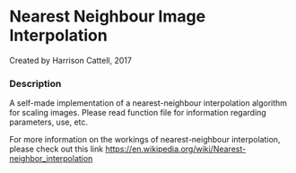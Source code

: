 # Nearest Neighbour Image Interpolation

Created by Harrison Cattell, 2017

### Description

A self-made implementation of a nearest-neighbour interpolation algorithm for scaling images.
Please read function file for information regarding parameters, use, etc.

For more information on the workings of nearest-neighbour interpolation, please check out this link https://en.wikipedia.org/wiki/Nearest-neighbor_interpolation
